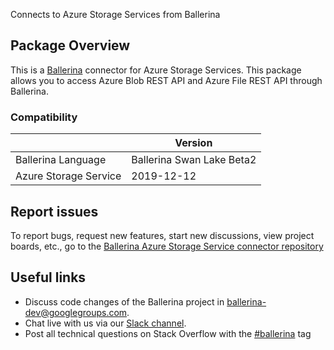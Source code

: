 Connects to Azure Storage Services from Ballerina

## Package Overview
This is a [Ballerina](https://ballerina.io/) connector for Azure Storage Services.
This package allows you to access Azure Blob REST API and Azure File REST API through Ballerina.

### Compatibility
|                      |  Version                   |
|----------------------|--------------------------- |
| Ballerina Language   | Ballerina Swan Lake Beta2  |
| Azure Storage Service| 2019-12-12                 |

## Report issues

To report bugs, request new features, start new discussions, view project boards, etc., go to the [Ballerina Azure Storage Service connector repository](https://github.com/ballerina-platform/module-ballerinax-azure-storage-service)

## Useful links
- Discuss code changes of the Ballerina project in [ballerina-dev@googlegroups.com](mailto:ballerina-dev@googlegroups.com).
- Chat live with us via our [Slack channel](https://ballerina.io/community/slack/).
- Post all technical questions on Stack Overflow with the [#ballerina](https://stackoverflow.com/questions/tagged/ballerina) tag
